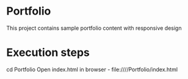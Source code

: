 # Portfolio

This project contains sample portfolio content with responsive design

# Execution steps
cd Portfolio
Open index.html in browser - 
file:///<downloaded-folder>/Portfolio/index.html
